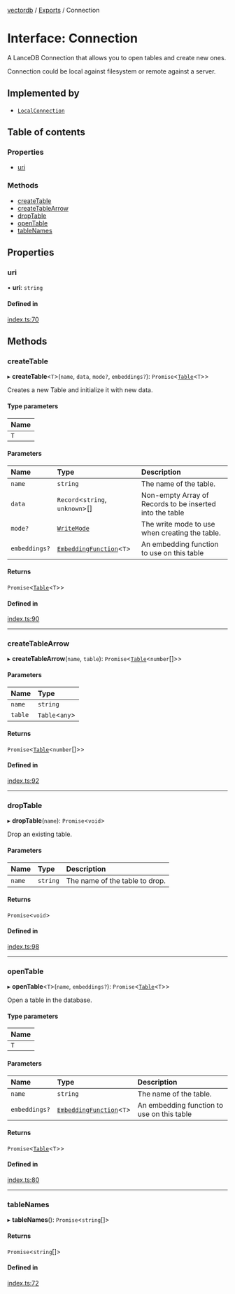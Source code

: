 [vectordb](../README.md) / [Exports](../modules.md) / Connection

# Interface: Connection

A LanceDB Connection that allows you to open tables and create new ones.

Connection could be local against filesystem or remote against a server.

## Implemented by

- [`LocalConnection`](../classes/LocalConnection.md)

## Table of contents

### Properties

- [uri](Connection.md#uri)

### Methods

- [createTable](Connection.md#createtable)
- [createTableArrow](Connection.md#createtablearrow)
- [dropTable](Connection.md#droptable)
- [openTable](Connection.md#opentable)
- [tableNames](Connection.md#tablenames)

## Properties

### uri

• **uri**: `string`

#### Defined in

[index.ts:70](https://github.com/lancedb/lancedb/blob/270aedc/node/src/index.ts#L70)

## Methods

### createTable

▸ **createTable**<`T`\>(`name`, `data`, `mode?`, `embeddings?`): `Promise`<[`Table`](Table.md)<`T`\>\>

Creates a new Table and initialize it with new data.

#### Type parameters

| Name |
| :------ |
| `T` |

#### Parameters

| Name | Type | Description |
| :------ | :------ | :------ |
| `name` | `string` | The name of the table. |
| `data` | `Record`<`string`, `unknown`\>[] | Non-empty Array of Records to be inserted into the table |
| `mode?` | [`WriteMode`](../enums/WriteMode.md) | The write mode to use when creating the table. |
| `embeddings?` | [`EmbeddingFunction`](EmbeddingFunction.md)<`T`\> | An embedding function to use on this table |

#### Returns

`Promise`<[`Table`](Table.md)<`T`\>\>

#### Defined in

[index.ts:90](https://github.com/lancedb/lancedb/blob/270aedc/node/src/index.ts#L90)

___

### createTableArrow

▸ **createTableArrow**(`name`, `table`): `Promise`<[`Table`](Table.md)<`number`[]\>\>

#### Parameters

| Name | Type |
| :------ | :------ |
| `name` | `string` |
| `table` | `Table`<`any`\> |

#### Returns

`Promise`<[`Table`](Table.md)<`number`[]\>\>

#### Defined in

[index.ts:92](https://github.com/lancedb/lancedb/blob/270aedc/node/src/index.ts#L92)

___

### dropTable

▸ **dropTable**(`name`): `Promise`<`void`\>

Drop an existing table.

#### Parameters

| Name | Type | Description |
| :------ | :------ | :------ |
| `name` | `string` | The name of the table to drop. |

#### Returns

`Promise`<`void`\>

#### Defined in

[index.ts:98](https://github.com/lancedb/lancedb/blob/270aedc/node/src/index.ts#L98)

___

### openTable

▸ **openTable**<`T`\>(`name`, `embeddings?`): `Promise`<[`Table`](Table.md)<`T`\>\>

Open a table in the database.

#### Type parameters

| Name |
| :------ |
| `T` |

#### Parameters

| Name | Type | Description |
| :------ | :------ | :------ |
| `name` | `string` | The name of the table. |
| `embeddings?` | [`EmbeddingFunction`](EmbeddingFunction.md)<`T`\> | An embedding function to use on this table |

#### Returns

`Promise`<[`Table`](Table.md)<`T`\>\>

#### Defined in

[index.ts:80](https://github.com/lancedb/lancedb/blob/270aedc/node/src/index.ts#L80)

___

### tableNames

▸ **tableNames**(): `Promise`<`string`[]\>

#### Returns

`Promise`<`string`[]\>

#### Defined in

[index.ts:72](https://github.com/lancedb/lancedb/blob/270aedc/node/src/index.ts#L72)
